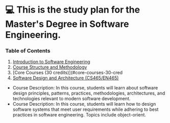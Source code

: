 # 💻 This is the study plan for the Master's Degree in Software Engineering.

### Table of Contents
1. [Introduction to Software Engineering](#introduction-to-software-engineering)
2. [Course Structure and Methodology](#course-structure-and-methodology)
3. [Core Courses (30 credits)](#core-courses-30-cred
4. [Software Design and Architecture (CS465/EN465)](https://github.com/cs465-en465/spring2021/blob) 
- Course Description: In this course, students will learn about software design principles, patterns, practices, methodologies, architectures, and technologies relevant to modern software development.            
- Course Description: In this course, students will learn how to design software systems that meet user requirements while adhering to best practices in software engineering. Topics include object-orient.